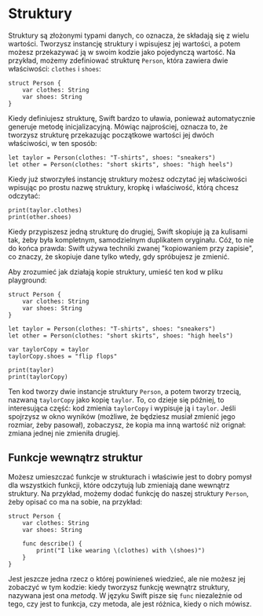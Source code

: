# Struktury

<!-- YOUTUBE: d13uCPrmEXM -->

Struktury są złożonymi typami danych, co oznacza, że składają się z wielu wartości. Tworzysz instancję struktury i wpisujesz jej wartości, a potem możesz przekazywać ją w swoim kodzie jako pojedynczą wartość. Na przykład, możemy zdefiniować strukturę `Person`, która zawiera dwie właściwości: `clothes` i `shoes`: 

    struct Person {
        var clothes: String
        var shoes: String
    }

Kiedy definiujesz strukturę, Swift bardzo to uławia, ponieważ automatycznie generuje metodę inicjalizacyjną. Mówiąc najprościej, oznacza to, że tworzysz strukturę przekazując początkowe wartości jej dwóch właściwości, w ten sposób:

    let taylor = Person(clothes: "T-shirts", shoes: "sneakers")
    let other = Person(clothes: "short skirts", shoes: "high heels")

Kiedy już stworzyłeś instancję struktury możesz odczytać jej właściwości wpisując po prostu nazwę struktury, kropkę i właściwość, którą chcesz odczytać:

    print(taylor.clothes)
    print(other.shoes)

Kiedy przypiszesz jedną strukturę do drugiej, Swift skopiuje ją za kulisami tak, żeby była kompletnym, samodzielnym duplikatem oryginału. Cóż, to nie do końca prawda: Swift używa techniki zwanej "kopiowaniem przy zapisie", co znaczy, że skopiuje dane tylko wtedy, gdy spróbujesz je zmienić.

Aby zrozumieć jak działają kopie struktury, umieść ten kod w pliku playground:

    struct Person {
        var clothes: String
        var shoes: String
    }

    let taylor = Person(clothes: "T-shirts", shoes: "sneakers")
    let other = Person(clothes: "short skirts", shoes: "high heels")

    var taylorCopy = taylor
    taylorCopy.shoes = "flip flops"

    print(taylor)
    print(taylorCopy)

Ten kod tworzy dwie instancje struktury `Person`, a potem tworzy trzecią, nazwaną `taylorCopy` jako kopię `taylor`. To, co dzieje się później, to interesująca część: kod zmienia `taylorCopy` i wypisuje ją i `taylor`. Jeśli spojrzysz w okno wyników (możliwe, że będziesz musiał zmienić jego rozmiar, żeby pasował), zobaczysz, że kopia ma inną wartość niż orignał: zmiana jednej nie zmieniła drugiej.


## Funkcje wewnątrz struktur

Możesz umieszczać funkcje w strukturach i właściwie jest to dobry pomysł dla wszystkich funkcji, które odczytują lub zmieniają dane wewnątrz struktury. Na przykład, możemy dodać funkcję do naszej struktury `Person`, żeby opisać co ma na sobie, na przykład:

    struct Person {
        var clothes: String
        var shoes: String
        
        func describe() {
            print("I like wearing \(clothes) with \(shoes)")
        }
    }

Jest jeszcze jedna rzecz o której powinieneś wiedzieć, ale nie możesz jej zobaczyć w tym kodzie: kiedy tworzysz funkcję wewnątrz struktury, nazywana jest ona *metodą*. W języku Swift pisze się `func` niezależnie od tego, czy jest to funkcja, czy metoda, ale jest różnica, kiedy o nich mówisz.
